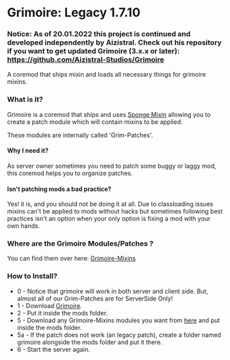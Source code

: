 # Grimoire: Legacy 1.7.10
### Notice: As of 20.01.2022 this project is continued and developed independently by Aizistral. Check out his repository if you want to get updated Grimoire (3.x.x or later): https://github.com/Aizistral-Studios/Grimoire

A coremod that ships mixin and loads all necessary things for grimoire mixins.

### What is it?

Grimoire is a coremod that ships and uses [Sponge Mixin](https://github.com/SpongePowered/Mixin) allowing you to create
a patch module which will contain mixins to be applied.

These modules are internally called 'Grim-Patches'.

#### Why I need it?

As server owner sometimes you need to patch some buggy or laggy mod, this coremod helps you to organize patches.

#### Isn't patching mods a bad practice?

Yes! it is, and you should not be doing it at all. Due to classloading issues mixins can't be applied to mods without
hacks but sometimes following best practices isn't an option when your only option is fixing a mod with your own hands.  

### Where are the Grimoire Modules/Patches ?

You can find them over here: [Grimoire-Mixins](https://github.com/CrucibleMC/Grimoire-Mixins)

### How to Install?

* 0 - Notice that grimoire will work in both server and client side. But, almost all of our Grim-Patches are for ServerSide Only!
* 1 - Download [Grimoire](https://github.com/CrucibleMC/Grimoire/releases).
* 2 - Put it inside the mods folder.
* 5 - Download any Grimoire-Mixins modules you want from [here](https://github.com/CrucibleMC/Grimoire-Mixins) and put inside the mods folder.
* 5a - If the patch does not work (an legacy patch), create a folder named grimoire alongside the mods folder and put it there.  
* 6 - Start the server again.
